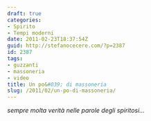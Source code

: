 ```yaml
---
draft: true
categories:
- Spirito
- Tempi moderni
date: 2011-02-23T18:37:54Z
guid: http://stefanocecere.com/?p=2387
id: 2387
tags:
- guzzanti
- massoneria
- video
title: Un po&#039; di massoneria
slug: /2011/02/un-po-di-massoneria/
---
```


_sempre molta verità nelle parole degli spiritosi…_